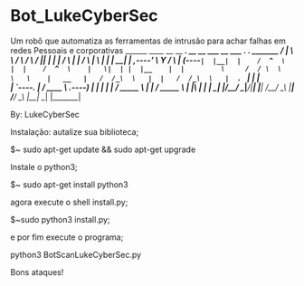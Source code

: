 # Bot_LukeCyberSec
Um robô que automatiza as ferramentas de intrusão para achar falhas em redes Pessoais e corporativas
  ______   ____   __    __       _______. __    __       ___       __       ___      .__   __.  _______ 
 /      |  \   \ /  \  /  \     /       ||  |  |  |     /   \     |  |     /   \     |  \ |  | |   ____|
|  ,----'   \   Y   \/    \   |   (----`|  |__|  |    /  ^  \    |  |    /  ^  \    |   \|  | |  |__   
|  |         \     /  / \  \   \   \    |   __   |   /  /_\  \   |  |   /  /_\  \   |  . `  | |   __|  
|  `----.     |   /  ____  \ .----)   |  |  |  |  |  /  _____  \  |  |  /  _____  \  |  |\   | |  |____ 
 \______|     |___/__/    \__\|_______/|__|  |__| /__/     \__\ |__| /__/     \__\ |__| \__| |_______|

 By: LukeCyberSec

 Instalação: autalize sua biblioteca;

 $~ sudo apt-get update && sudo apt-get upgrade

 Instale o python3;

 $~ sudo apt-get install python3

 agora execute o shell install.py;

 $~sudo python3 install.py;

e por fim execute o programa;

python3 BotScanLukeCyberSec.py

Bons ataques!
